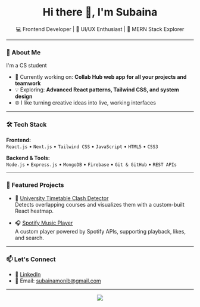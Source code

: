<h1 align="center">Hi there 👋, I'm Subaina</h1>
<p align="center">
  💻 Frontend Developer | 🎨 UI/UX Enthusiast | 🌱 MERN Stack Explorer  
</p>

---

### 🚀 About Me

I'm a CS student 
- 🔭 Currently working on: **Collab Hub web app for all your projects and teamwork**
- 💡 Exploring: **Advanced React patterns, Tailwind CSS, and system design**
- 🌐 I like turning creative ideas into live, working interfaces

---

### 🛠️ Tech Stack

**Frontend:**  
`React.js` • `Next.js` • `Tailwind CSS` • `JavaScript` • `HTML5` • `CSS3`  

**Backend & Tools:**  
`Node.js` • `Express.js` • `MongoDB` • `Firebase` • `Git & GitHub` • `REST APIs`

---

### 📌 Featured Projects

- 📅 [University Timetable Clash Detector](https://github.com/sub-aina/timetable-clash-ui)  
  Detects overlapping courses and visualizes them with a custom-built React heatmap.

- 🎧 [Spotify Music Player](https://github.com/sub-aina/spotify-player)  
  A custom player powered by Spotify APIs, supporting playback, likes, and search.

---

### 📫 Let's Connect

- 🔗 [LinkedIn](https://www.linkedin.com/in/sub-aina)
- 💌 Email: subainamonib@gmail.com

---

<p align="center">
  <img src="https://github-readme-stats.vercel.app/api?username=sub-aina&show_icons=true&theme=tokyonight" />
</p>
